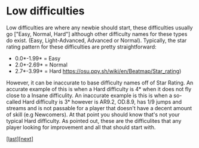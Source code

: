 # Low difficulties
Low difficulties are where any newbie should start, these difficulties usually go ["Easy, Normal, Hard"] although other difficulty names for these types do exist. (Easy, Light-Advanced, Advanced or Normal). Typically, the star rating pattern for these difficulties are pretty straightforward:
* 0.0*-1.99* = Easy
* 2.0*-2.69* = Normal
* 2.7*-3.99* = Hard
https://osu.ppy.sh/wiki/en/Beatmap/Star_rating)

However, it can be inaccurate to base difficulty names off of Star Rating. An accurate example of this is when a Hard difficulty is 4* when it does not fly close to a Insane difficulity. An inaccurate example is this is when a so-called Hard difficulty is 3* however is AR9.2, OD.8.9, has 1/9 jumps and streams and is not passable for a player that doesn't have a decent amount of skill (e.g Newcomers). At that point you should know that's not your typical Hard difficulty. As pointed out, these are the difficulites that any player looking for improvement and all that should start with.

[[last]](../index.md)[[next]](../basics/mods.md)